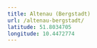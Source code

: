 ```yaml
---
title: Altenau (Bergstadt)
url: /altenau-bergstadt/
latitude: 51.8034705
longitude: 10.4472774
---
```

